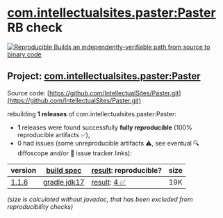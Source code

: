 [com.intellectualsites.paster:Paster](https://central.sonatype.com/artifact/com.intellectualsites.paster/Paster/versions) RB check
=======

[![Reproducible Builds](https://reproducible-builds.org/images/logos/rb.svg) an independently-verifiable path from source to binary code](https://reproducible-builds.org/)

## Project: [com.intellectualsites.paster:Paster](https://central.sonatype.com/artifact/com.intellectualsites.paster/Paster/versions)

Source code: [https://github.com/IntellectualSites/Paster.git](https://github.com/IntellectualSites/Paster.git)

rebuilding **1 releases** of com.intellectualsites.paster:Paster:
- **1** releases were found successfully **fully reproducible** (100% reproducible artifacts :white_check_mark:),
- 0 had issues (some unreproducible artifacts :warning:, see eventual :mag: diffoscope and/or :memo: issue tracker links):

| version | [build spec](/BUILDSPEC.md) | [result](https://reproducible-builds.org/docs/jvm/): reproducible? | size |
| -- | --------- | ------ | -- |
| [1.1.6](https://central.sonatype.com/artifact/com.intellectualsites.paster/Paster/1.1.6/pom) | [gradle jdk17](Paster-1.1.6.buildspec) | [result](Paster-1.1.6.buildinfo): [4 :white_check_mark: ](Paster-1.1.6.buildcompare) | 19K |

<i>(size is calculated without javadoc, that has been excluded from reproducibility checks)</i>
